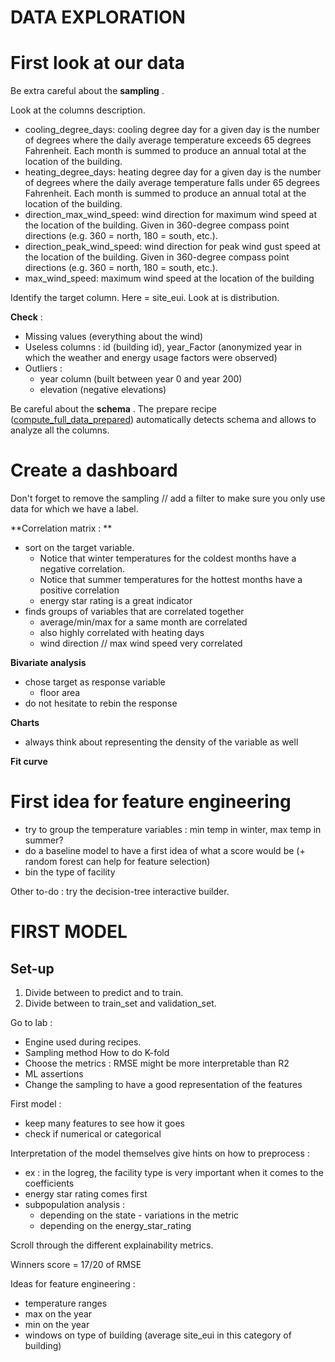 
# DATA EXPLORATION

# First look at our data
Be extra careful about the  **sampling** . 

Look at the columns description. 
- cooling_degree_days: cooling degree day for a given day is the number of degrees where the daily average temperature exceeds 65 degrees Fahrenheit. Each month is summed to produce an annual total at the location of the building.
- heating_degree_days: heating degree day for a given day is the number of degrees where the daily average temperature falls under 65 degrees Fahrenheit. Each month is summed to produce an annual total at the location of the building.
- direction_max_wind_speed: wind direction for maximum wind speed at the location of the building. Given in 360-degree compass point directions (e.g. 360 = north, 180 = south, etc.).
- direction_peak_wind_speed: wind direction for peak wind gust speed at the location of the building. Given in 360-degree compass point directions (e.g. 360 = north, 180 = south, etc.).
- max_wind_speed: maximum wind speed at the location of the building

Identify the target column. Here = site_eui. Look at is distribution. 

 **Check**  : 
- Missing values (everything about the wind)
- Useless columns : id (building id), year_Factor (anonymized year in which the weather and energy usage factors were observed)
- Outliers : 
  - year column (built between year 0 and year 200)
  - elevation (negative elevations)

Be careful about the  **schema** . The prepare recipe ([compute_full_data_prepared](recipe:compute_full_data_prepared)) automatically detects schema and allows to analyze all the columns. 

# Create a dashboard

Don't forget to remove the sampling // add a filter to make sure you only use data for which we have a label. 

 **Correlation matrix : ** 
- sort on the target variable. 
  - Notice that winter temperatures for the coldest months have a negative correlation. 
  - Notice that summer temperatures for the hottest months have a positive correlation
  - energy star rating is a great indicator
- finds groups of variables that are correlated together
  - average/min/max for a same month are correlated
  - also highly correlated with heating days 
  - wind direction // max wind speed very correlated

**Bivariate analysis**
- chose target as response variable
  - floor area
- do not hesitate to rebin the response

**Charts** 
- always think about representing the density of the variable as well

**Fit curve**


# First idea for feature engineering 
- try to group the temperature variables : min temp in winter, max temp in summer? 
- do a baseline model to have a first idea of what a score would be (+ random forest can help for feature selection)
- bin the type of facility

Other to-do : try the decision-tree interactive builder. 

# FIRST MODEL

## Set-up
1) Divide between to predict and to train. 
2) Divide between to train_set and validation_set. 

Go to lab : 
- Engine used during recipes. 
- Sampling method  How to do K-fold
- Choose the metrics : RMSE might be more interpretable than R2
- ML assertions
- Change the sampling to have a good representation of the features

First model : 
- keep many features to see how it goes
- check if numerical or categorical

Interpretation of the model themselves give hints on how to preprocess : 
- ex : in the logreg, the facility type is very important when it comes to the coefficients
- energy star rating comes first
- subpopulation analysis : 
  - depending on the state - variations in the metric
  - depending on the energy_star_rating

Scroll through the different explainability metrics. 

Winners score = 17/20 of RMSE


Ideas for feature engineering : 
- temperature ranges
- max on the year
- min on the year
- windows on type of building (average site_eui in this category of building)



